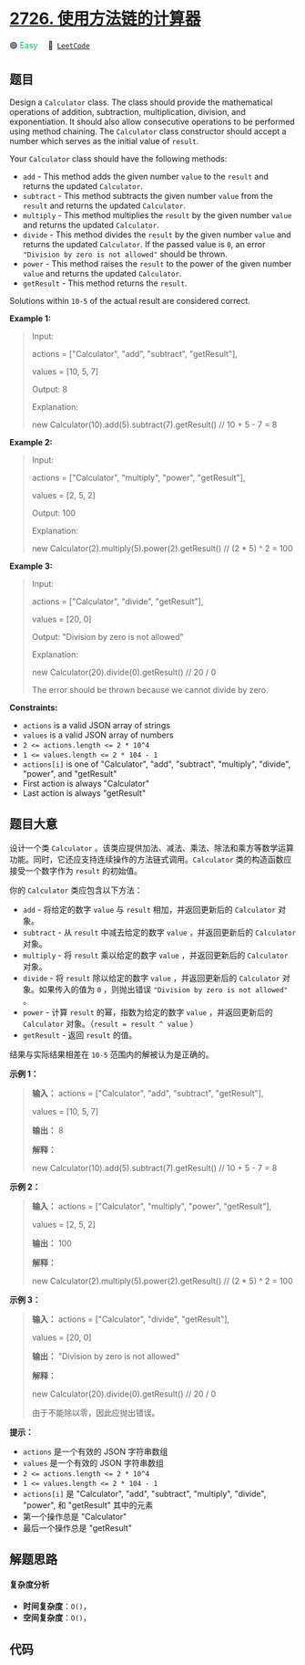 # [2726. 使用方法链的计算器](https://leetcode.com/problems/calculator-with-method-chaining)

🟢 <font color=#15bd66>Easy</font>&emsp; 🔗&ensp;[`LeetCode`](https://leetcode.com/problems/calculator-with-method-chaining)


## 题目

Design a `Calculator` class. The class should provide the mathematical
operations of addition, subtraction, multiplication, division, and
exponentiation. It should also allow consecutive operations to be performed
using method chaining. The `Calculator` class constructor should accept a
number which serves as the initial value of `result`.

Your `Calculator` class should have the following methods:

  * `add` \- This method adds the given number `value` to the `result` and returns the updated `Calculator`.
  * `subtract` - This method subtracts the given number `value` from the `result` and returns the updated `Calculator`.
  * `multiply` - This method multiplies the `result`  by the given number `value` and returns the updated `Calculator`.
  * `divide` - This method divides the `result` by the given number `value` and returns the updated `Calculator`. If the passed value is `0`, an error `"Division by zero is not allowed"` should be thrown.
  * `power` - This method raises the `result` to the power of the given number `value` and returns the updated `Calculator`.
  * `getResult` - This method returns the `result`.

Solutions within `10-5` of the actual result are considered correct.



**Example 1:**

> Input: 
> 
> actions = ["Calculator", "add", "subtract", "getResult"], 
> 
> values = [10, 5, 7]
> 
> Output: 8
> 
> Explanation: 
> 
> new Calculator(10).add(5).subtract(7).getResult() // 10 + 5 - 7 = 8

**Example 2:**

> Input: 
> 
> actions = ["Calculator", "multiply", "power", "getResult"], 
> 
> values = [2, 5, 2]
> 
> Output: 100
> 
> Explanation: 
> 
> new Calculator(2).multiply(5).power(2).getResult() // (2 * 5) ^ 2 = 100

**Example 3:**

> Input: 
> 
> actions = ["Calculator", "divide", "getResult"], 
> 
> values = [20, 0]
> 
> Output: "Division by zero is not allowed"
> 
> Explanation: 
> 
> new Calculator(20).divide(0).getResult() // 20 / 0 
> 
> 
> 
> The error should be thrown because we cannot divide by zero.

**Constraints:**

  * `actions` is a valid JSON array of strings
  * `values` is a valid JSON array of numbers
  * `2 <= actions.length <= 2 * 10^4`
  * `1 <= values.length <= 2 * 104 - 1`
  * `actions[i]` is one of "Calculator", "add", "subtract", "multiply", "divide", "power", and "getResult"
  * First action is always "Calculator"
  * Last action is always "getResult"


## 题目大意

设计一个类 `Calculator`
。该类应提供加法、减法、乘法、除法和乘方等数学运算功能。同时，它还应支持连续操作的方法链式调用。`Calculator` 类的构造函数应接受一个数字作为
`result` 的初始值。

你的 `Calculator` 类应包含以下方法：

  * `add` \- 将给定的数字 `value` 与 `result` 相加，并返回更新后的 `Calculator` 对象。
  * `subtract` \- 从 `result` 中减去给定的数字 `value` ，并返回更新后的 `Calculator` 对象。
  * `multiply` \- 将 `result` 乘以给定的数字 `value` ，并返回更新后的 `Calculator` 对象。
  * `divide` \- 将 `result` 除以给定的数字 `value` ，并返回更新后的 `Calculator` 对象。如果传入的值为 `0` ，则抛出错误 `"Division by zero is not allowed"` 。
  * `power` \- 计算 `result` 的幂，指数为给定的数字 `value` ，并返回更新后的 `Calculator` 对象。（`result = result ^ value` ）
  * `getResult` \- 返回 `result` 的值。

结果与实际结果相差在 `10-5` 范围内的解被认为是正确的。



**示例 1：**

> 
> 
> 
> 
> 
> **输入：** actions = ["Calculator", "add", "subtract", "getResult"], 
> 
> values = [10, 5, 7]
> 
> **输出：** 8
> 
> **解释：**
> 
> new Calculator(10).add(5).subtract(7).getResult() // 10 + 5 - 7 = 8
> 
> 

**示例 2：**

> 
> 
> 
> 
> 
> **输入：** actions = ["Calculator", "multiply", "power", "getResult"], 
> 
> values = [2, 5, 2]
> 
> **输出：** 100
> 
> **解释：**
> 
> new Calculator(2).multiply(5).power(2).getResult() // (2 * 5) ^ 2 = 100
> 
> 

**示例 3：**

> 
> 
> 
> 
> 
> **输入：** actions = ["Calculator", "divide", "getResult"], 
> 
> values = [20, 0]
> 
> **输出：** "Division by zero is not allowed"
> 
> **解释：**
> 
> new Calculator(20).divide(0).getResult() // 20 / 0 
> 
> 
> 
> 由于不能除以零，因此应抛出错误。
> 
> 



**提示：**

  * `actions` 是一个有效的 JSON 字符串数组
  * `values` 是一个有效的 JSON 字符串数组
  * `2 <= actions.length <= 2 * 10^4`
  * `1 <= values.length <= 2 * 104 - 1`
  * `actions[i]` 是 "Calculator", "add", "subtract", "multiply", "divide", "power", 和 "getResult" 其中的元素
  * 第一个操作总是 "Calculator"
  * 最后一个操作总是 "getResult"


## 解题思路

#### 复杂度分析

- **时间复杂度**：`O()`，
- **空间复杂度**：`O()`，

## 代码

```javascript

```